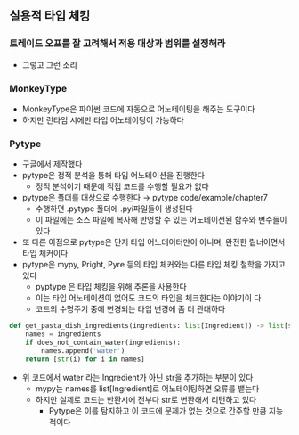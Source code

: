## 실용적 타입 체킹

### 트레이드 오프를 잘 고려해서 적용 대상과 범위를 설정해라

- 그렇고 그런 소리

### MonkeyType

- MonkeyType은 파이썬 코드에 자동으로 어노테이팅을 해주는 도구이다
- 하지만 런타임 시에만 타입 어노테이팅이 가능하다

### Pytype

- 구글에서 제작했다
- pytype은 정적 분석을 통해 타입 어노테이션을 진행한다
    - 정적 분석이기 때문에 직접 코드를 수행할 필요가 없다
- pytype은 폴더를 대상으로 수행한다 &rarr; pytype code/example/chapter7
    - 수행하면 .pytype 폴더에 .pyi파일들이 생성된다
    - 이 파일에는 소스 파일에 복사해 반영할 수 있는 어노테이션된 함수와 변수들이 있다
- 또 다른 이점으로 pytype은 단지 타입 어노테이터만이 아니며, 완전한 맅너이면서 타입 체커이다
- pytype은 mypy, Pright, Pyre 등의 타입 체커와는 다른 타입 체킹 철학을 가지고 있다
    - pyptype 은 타입 체킹을 위해 추론을 사용한다
    - 이는 타입 어노테이션이 없어도 코드의 타입을 체크한다는 이야기이 다
    - 코드의 수명주기 중에 변경되는 타입 변경에 좀 더 관대하다

```python
def get_pasta_dish_ingredients(ingredients: list[Ingredient]) -> list[str]:
    names = ingredients
    if does_not_contain_water(ingredients):
        names.append('water')
    return [str(i) for i in names]
```

- 위 코드에서 water 라는 Ingredient가 아닌 str을 추가하는 부분이 있다
    - mypy는 names를 list[Ingredient]로 어노테이팅하면 오류를 뱉는다
    - 하지만 실제로 코드는 반환시에 전부다 str로 변환해서 리턴하고 있다
        - Pytype은 이를 탐지하고 이 코드에 문제가 없는 것으로 간주할 만큼 지능적이다 